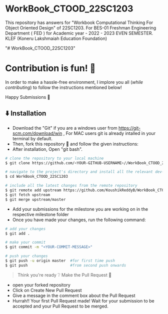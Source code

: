 # WorkBook_CTOOD_22SC1203
This repository has answers for "Workbook Computational Thinking For Object Oriented Design" of 22SC1203. For BES-01 Freshman Engineering Department ( FED ) for Academic year - 2022 - 2023 EVEN SEMESTER. KLEF (Koneru Lakshmaiah Education Foundation)

"# WorkBook_CTOOD_22SC1203" 
# Contribution is fun! :green_heart:

In order to make a hassle-free environment, I implore you all (_while contributing_) to follow the instructions mentioned below!

Happy Submissions :slightly_smiling_face:

## :arrow_down: Installation
- Download the "Git" if you are a windows user from https://git-scm.com/download/win , For MAC users git is already intalled in your terminal by default.
- Then, fork this repository :fork_and_knife: and follow the given instructions:
- After installation, Open "git bash".

```bash
# clone the repository to your local machine
$ git clone https://github.com/<YOUR-GITHUB-USERNAME>//WorkBook_CTOOD_22SC1203.git

# navigate to the project's directory and install all the relevant dev-dependencies
$ cd WorkBook_CTOOD_22SC1203

# include all the latest changes from the remote repository
$ git remote add upstream https://github.com/KoushikReddyB/WorkBook_CTOOD_22SC1203
$ git fetch upstream
$ git merge upstream/master
```

- Add your submissions for the milestone you are working on in the respective milestone folder
- Once you have made your changes, run the following command:

```bash
# add your changes
$ git add .

# make your commit
$ git commit -m "<YOUR-COMMIT-MESSAGE>"

# push your changes
$ git push -u origin master  #for first time push
$ git push                   #from second push onwards
```

> Think you're ready :grey_question: Make the Pull Request :tropical_drink:
-  open your forked repository
- Click on Create New Pull Request
- Give a message in the comment box about the Pull Request
- Hurrah!! Your first Pull Request made! Wait for your submission to be accepted and your Pull Request to be merged.
